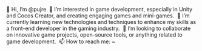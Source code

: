 👋 Hi, I’m @pujre
﻿
👀 I’m interested in game development, especially in Unity and Cocos Creator, and creating engaging games and mini-games.
﻿
🌱 I’m currently learning new technologies and techniques to enhance my skills as a front-end developer in the gaming industry.
﻿
💞️ I’m looking to collaborate on innovative game projects, open-source tools, or anything related to game development.
﻿
📫 How to reach me: ~
